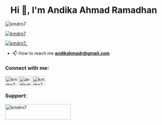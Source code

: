 <h1 align="center">Hi 👋, I'm Andika Ahmad Ramadhan</h1>
<p align="left"> <img src="https://komarev.com/ghpvc/?username=kmdrn7&label=Profile%20views&color=0e75b6&style=flat" alt="kmdrn7" /> </p>

<p align="left"> <a href="https://github.com/ryo-ma/github-profile-trophy"><img src="https://github-profile-trophy.vercel.app/?username=kmdrn7&row=2&column=3" alt="kmdrn7" /></a> </p>

<p align="left"> <a href="https://twitter.com/kmdrn7_" target="blank"><img src="https://img.shields.io/twitter/follow/kmdrn7_?logo=twitter&style=for-the-badge" alt="kmdrn7_" /></a> </p>

- 📫 How to reach me **andikahmadr@gmail.com**

<h3 align="left">Connect with me:</h3>
<p align="left">
<a href="https://twitter.com/kmdrn7_" target="blank"><img align="center" src="https://raw.githubusercontent.com/rahuldkjain/github-profile-readme-generator/master/src/images/icons/Social/twitter.svg" alt="kmdrn7_" height="30" width="40" /></a>
<a href="https://linkedin.com/in/andikahmadr" target="blank"><img align="center" src="https://raw.githubusercontent.com/rahuldkjain/github-profile-readme-generator/master/src/images/icons/Social/linked-in-alt.svg" alt="andikahmadr" height="30" width="40" /></a>
<a href="https://instagram.com/kmdrn7" target="blank"><img align="center" src="https://raw.githubusercontent.com/rahuldkjain/github-profile-readme-generator/master/src/images/icons/Social/instagram.svg" alt="kmdrn7" height="30" width="40" /></a>
</p>

<h3 align="left">Support:</h3>
<p><a href="https://www.buymeacoffee.com/kmdrn7"> <img align="left" src="https://cdn.buymeacoffee.com/buttons/v2/default-yellow.png" height="50" width="210" alt="kmdrn7" /></a></p><br><br>
